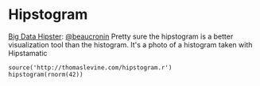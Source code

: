 Hipstogram
======

[Big Data Hipster](https://twitter.com/#!/bigdatahipster/status/202879778313867264): [@beaucronin](https://twitter.com/beaucronin) Pretty sure the hipstogram is a better visualization tool than the histogram. It's a photo of a histogram taken with Hipstamatic

    source('http://thomaslevine.com/hipstogram.r')
    hipstogram(rnorm(42))
